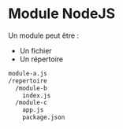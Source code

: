 # Module NodeJS

Un module peut être :
* Un fichier
* Un répertoire

```bash
module-a.js
/repertoire
  /module-b
    index.js
  /module-c
    app.js
    package.json
```